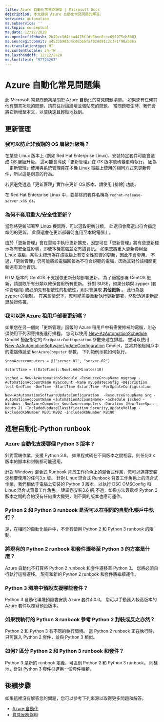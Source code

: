 ```yaml
---
title: Azure 自動化常見問題集 | Microsoft Docs
description: 本文提供 Azure 自動化常見問題的解答。
services: automation
ms.subservice: ''
ms.topic: conceptual
ms.date: 12/17/2020
ms.openlocfilehash: 2b40cc3d4cea4476ffde8bee8cec694975eb5083
ms.sourcegitcommit: a4533b9d3d4cd6bb6faf92dd91c2c3e1f98ab86a
ms.translationtype: MT
ms.contentlocale: zh-TW
ms.lasthandoff: 12/22/2020
ms.locfileid: "97724267"
---
```

# <a name="azure-automation-frequently-asked-questions"></a>Azure 自動化常見問題集

此 Microsoft 常見問題集是關於 Azure 自動化的常見問題清單。 如果您有任何其他有關其功能的問題，請前往討論論壇並張貼您的問題。 當問題發生時，我們會將它新增至本文，以便快速且輕鬆地找到。

## <a name="update-management"></a>更新管理

### <a name="can-i-prevent-unexpected-os-level-upgrades"></a>我可以防止非預期的 OS 層級升級嗎？

在某些 Linux 版本上 (例如 Red Hat Enterprise Linux)，安裝特定套件可能會造成 OS 層級升級。 這可能會導致「更新管理」在 OS 版本號碼變更時執行。 因為「更新管理」使用與系統管理員在本機 Linux 電腦上使用的相同方式來更新套件，所以這是刻意的行為。

若要避免透過「更新管理」實作來更新 OS 版本，請使用 [排除] 功能。

在 Red Hat Enterprise Linux 中，要排除的套件名稱為 `redhat-release-server.x86_64`。

### <a name="why-arent-criticalsecurity-updates-applied"></a>為何不套用重大/安全性更新？

當您將更新部署至 Linux 機器時，可以選取更新分類。 此選項會篩選出符合指定準則的更新。 此篩選會在更新部署時套用至本機電腦上。

由於「更新管理」會在雲端中執行更新擴充，因您可在「更新管理」將有些更新標示為有安全性影響，即使本機電腦並沒有該資訊。 如果您將重大更新套用至 Linux 電腦，某些未標示為在該電腦上有安全性影響的更新，因此不會套用。 不過，「更新管理」仍可能將該電腦回報為不符合規範的電腦，因為其對於該相關更新還有其他資訊。

RTM 版本的 CentOS 不支援依更新分類部署更新。 為了適當部署 CentOS 更新，請選取所有分類以確保套用所有更新。 針對 SUSE，如果分類與 zypper (套件管理員) 或必須先有相依性的相依性，則只會選取 **其他更新** 。 此行為是 zypper 的限制。 在某些情況下，您可能需要重新執行更新部署，然後透過更新記錄驗證佈署。

### <a name="can-i-deploy-updates-across-azure-tenants"></a>我可以跨 Azure 租用戶部署更新嗎？

如果您在另一個向「更新管理」回報的 Azure 租用戶中有需要修補的電腦，則必須使用下列因應措施進行排程。 您可以使用 [New-AzAutomationSchedule](/powershell/module/Az.Automation/New-AzAutomationSchedule) Cmdlet 搭配指定的 `ForUpdateConfiguration` 參數來建立排程。 您可以使用 [New-AzAutomationSoftwareUpdateConfiguration](/powershell/module/Az.Automation/New-AzAutomationSoftwareUpdateConfiguration) Cmdlet，並將其他租用戶中的電腦傳遞至 `NonAzureComputer` 參數。 下列範例示範如何執行。

```azurepowershell-interactive
$nonAzurecomputers = @("server-01", "server-02")

$startTime = ([DateTime]::Now).AddMinutes(10)

$sched = New-AzAutomationSchedule -ResourceGroupName mygroup -AutomationAccountName myaccount -Name myupdateconfig -Description test-OneTime -OneTime -StartTime $startTime -ForUpdateConfiguration

New-AzAutomationSoftwareUpdateConfiguration  -ResourceGroupName $rg -AutomationAccountName <automationAccountName> -Schedule $sched -Windows -NonAzureComputer $nonAzurecomputers -Duration (New-TimeSpan -Hours 2) -IncludedUpdateClassification Security,UpdateRollup -ExcludedKbNumber KB01,KB02 -IncludedKbNumber KB100
```

## <a name="process-automation---python-runbooks"></a>進程自動化-Python runbook

### <a name="which-python-3-version-is-supported-in-azure-automation"></a>Azure 自動化支援哪個 Python 3 版本？

針對雲端作業，支援 Python 3.8。 如果程式碼在不同版本之間相容，則任何3.x 版本的腳本和封裝都可能適用。

針對 Windows 混合式 Runbook 背景工作角色上的混合式作業，您可以選擇安裝您想要使用的任何3.x 版。 針對 Linux 混合式 Runbook 背景工作角色上的混合式作業，我們相依于電腦上安裝的 Python 3 版本，以執行 DSC OMSConfig 和 Linux 混合式背景工作角色。 建議您安裝3.6 版;不過，如果方法簽章或 Python 3 版本之間的合約沒有任何重大變更，則不同的版本也應可運作。

### <a name="can-python-2-and-python-3-runbooks-run-in-same-automation-account"></a>Python 2 和 Python 3 runbook 是否可以在相同的自動化帳戶中執行？

是，在相同的自動化帳戶中，不會有使用 Python 2 和 Python 3 runbook 的限制。  

### <a name="what-is-the-plan-for-migrating-existing-python-2-runbooks-and-packages-to-python-3"></a>將現有的 Python 2 runbook 和套件遷移至 Python 3 的方案是什麼？

Azure 自動化不打算將 Python 2 runbook 和套件遷移至 Python 3。 您將必須自行執行這種遷移。 現有和新的 Python 2 runbook 和套件將繼續運作。

### <a name="what-are-the-packages-supported-by-default-in-python-3-environment"></a>Python 3 環境中預設支援哪些套件？

Python 3 自動化環境預設會安裝 Azure 套件4.0.0。 您可以手動匯入較高版本的 Azure 套件以覆寫預設版本。

### <a name="what-if-i-run-a-python-3-runbook-that-references-a-python-2-package-or-vice-versa"></a>如果我執行的 Python 3 runbook 參考 Python 2 封裝或反之亦然？

Python 2 和 Python 3 有不同的執行環境。 當 Python 2 runbook 正在執行時，只可匯入 Python 2 套件，並與 Python 3 類似。

### <a name="how-do-i-differentiate-between-python-2-and-python-3-runbooks-and-packages"></a>如何? 區分 Python 2 和 Python 3 runbook 和套件？

Python 3 是新的 runbook 定義，可區別 Python 2 和 Python 3 runbook。 同樣地，針對 Python 3 套件引進另一個套件種類。

## <a name="next-steps"></a>後續步驟

如果這裡沒有解答您的問題，您可以參考下列來源以取得更多問題和解答。

- [Azure 自動化](/answers/topics/azure-automation.html)
- [意見反應論壇](https://feedback.azure.com/forums/905242-update-management)
